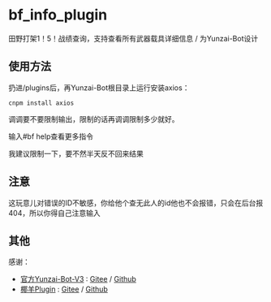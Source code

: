 # bf_info_plugin
田野打架1！5！战绩查询，支持查看所有武器载具详细信息 / 为Yunzai-Bot设计

## 使用方法
扔进/plugins后，再Yunzai-Bot根目录上运行安装axios：

<code>cnpm install axios</code>

调调要不要限制输出，限制的话再调调限制多少就好。

输入#bf help查看更多指令

我建议限制一下，要不然半天反不回来结果
## 注意
这玩意儿对错误的ID不敏感，你给他个查无此人的id他也不会报错，只会在后台报404，所以你得自己注意输入
## 其他
感谢：

* [官方Yunzai-Bot-V3](https://github.com/Le-niao/Yunzai-Bot) : [Gitee](https://gitee.com/Le-niao/Yunzai-Bot)
  / [Github](https://github.com/Le-niao/Yunzai-Bot)
* [椰羊Plugin](https://github.com/yeyang52/yenai-plugin) : [Gitee](https://gitee.com/yeyang52/yenai-plugin)
  / [Github](https://github.com/yeyang52/yenai-plugin)
